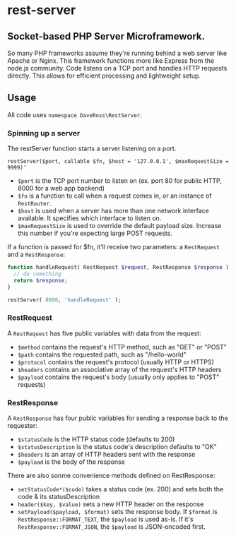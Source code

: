 # rest-server
## Socket-based PHP Server Microframework.

So many PHP frameworks assume they're running behind a web server like Apache or Nginx. This framework functions more like Express from the node.js community. Code listens on a TCP port and handles HTTP requests directly. This allows for efficient processing and lightweight setup.

## Usage

All code uses `namespace DaveRoss\RestServer`.

### Spinning up a server

The restServer function starts a server listening on a port.

`restServer($port, callable $fn, $host = '127.0.0.1', $maxRequestSize = 9999)'`

* `$port` is the TCP port number to listen on (ex. port 80 for public HTTP, 8000 for a web app backend)
* `$fn` is a function to call when a request comes in, or an instance of `RestRouter`.
* `$host` is used when a server has more than one network interface available. It specifies which interface to listen on.
* `$maxRequestSize` is used to override the default payload size. Increase this number if you're expecting large POST requests.

If a function is passed for $fn, it'll receive two parameters: a `RestRequest` and a `RestResponse`:

```php
function handleRequest( RestRequest $request, RestResponse $response ) {
  // do something
  return $response;
}

restServer( 8000, 'handleRequest' );
```

### RestRequest

A `RestRequest` has five public variables with data from the request:

* `$method` contains the request's HTTP method, such as "GET" or "POST"
* `$path` contains the requested path, such as "/hello-world"
* `$protocol` contains the request's protocol (usually HTTP or HTTPS)
* `$headers` contains an associative array of the request's HTTP headers
* `$payload` contains the request's body (usually only applies to "POST" requests)

### RestResponse

A `RestResponse` has four public variables for sending a response back to the requester:

* `$statusCode` is the HTTP status code (defaults to 200)
* `$statusDescription` is the status code's description defaults to "OK"
* `$headers` is an array of HTTP headers sent with the response
* `$payload` is the body of the response

There are also sonme convenience methods defined on RestResponse:

* `setStatusCode*($code)` takes a status code (ex. 200) and sets both the code & its statusDescription
* `header($key, $value)` sets a new HTTP header on the response
* `setPayload($payload, $format)` sets the response body. If `$format` is `RestResponse::FORMAT_TEXT`, the `$payload` is used as-is. If it's `RestResponse::FORMAT_JSON`, the `$payload` is JSON-encoded first.

